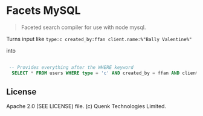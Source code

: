 
# Facets MySQL

> Faceted search compiler for use with node mysql.

Turns input like `type:c created_by:ffan client.name:%"Bally Valentine%"`

into

```sql
 
 -- Provides everything after the WHERE keyword
  SELECT * FROM users WHERE type = 'c' AND created_by = ffan AND client.name LIKE "Bally Valentine%"

```

## License

Apache 2.0 (SEE LICENSE) file. (c) Quenk Technologies Limited.
